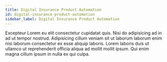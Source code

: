 ```yaml
---
title: Digital Insurance Product Automation
id: digital-insurance-product-automation
sidebar_label: Digital Insurance Product Automation
---
```


Excepteur Lorem eu elit consectetur cupidatat quis. Nisi do adipisicing ad in ad ut tempor nostrud. Adipisicing cillum veniam sit ut laborum laborum enim nisi laborum consectetur ex esse aliquip laboris. Lorem laboris duis ut ullamco ut reprehenderit officia aliqua ad mollit mollit ipsum. Qui enim magna cillum ipsum in nulla ex qui culpa.

